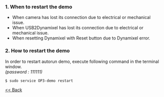 ### 1. When to restart the demo
- When camera has lost its connection due to electrical or mechanical issue.  
- When USB2Dynamixel has lost its connection due to electrical or mechanical issue.  
- When resetting Dynamixel with Reset button due to Dynamixel error.  


### 2. How to restart the demo  
In order to restart autorun demo, execute following command in the terminal window.  
_(password : 111111)_  

```
$ sudo service OP3-demo restart
```





[&lt;&lt; Back](OP3-User's-Guide)
